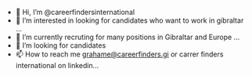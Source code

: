 - 👋 Hi, I’m @careerfindersinternational
- 👀 I’m interested in looking for candidates who want to work in gibraltar ...
- 🌱 I’m currently recruting for many positions in Gibraltar and Europe ...
- 💞️ I’m looking for candidates 
- 📫 How to reach me grahame@careerfinders.gi or carrer finders international on linkedin...

<!---
careerfindersinternational/careerfindersinternational is a ✨ special ✨ repository because its `README.md` (this file) appears on your GitHub profile.
You can click the Preview link to take a look at your changes.
--->
